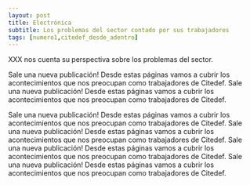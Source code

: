 ```yaml
---
layout: post
title: Electrónica
subtitle: Los problemas del sector contado por sus trabajadores
tags: [numero1,citedef_desde_adentro]
---
```


XXX nos cuenta su perspectiva sobre los problemas del sector.

Sale una nueva publicación! Desde estas páginas vamos a cubrir los acontecimientos
que nos preocupan como trabajadores de Citedef.
Sale una nueva publicación! Desde estas páginas vamos a cubrir los acontecimientos
que nos preocupan como trabajadores de Citedef.

Sale una nueva publicación! Desde estas páginas vamos a cubrir los acontecimientos
que nos preocupan como trabajadores de Citedef.
Sale una nueva publicación! Desde estas páginas vamos a cubrir los acontecimientos
que nos preocupan como trabajadores de Citedef.
Sale una nueva publicación! Desde estas páginas vamos a cubrir los acontecimientos
que nos preocupan como trabajadores de Citedef.
Sale una nueva publicación! Desde estas páginas vamos a cubrir los acontecimientos
que nos preocupan como trabajadores de Citedef.
